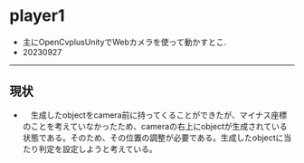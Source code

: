 # player1
- 主にOpenCvplusUnityでWebカメラを使って動かすとこ.
- 20230927
---
## 現状
- 　生成したobjectをcamera前に持ってくることができたが、マイナス座標のことを考えていなかったため、cameraの右上にobjectが生成されている状態である。そのため、その位置の調整が必要である。生成したobjectに当たり判定を設定しようと考えている。
